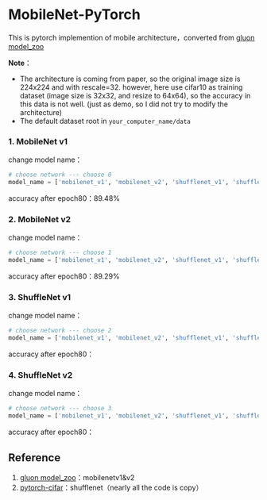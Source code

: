 # MobileNet-PyTorch
This is pytorch implemention of mobile architecture，converted from [gluon model_zoo](https://github.com/apache/incubator-mxnet/blob/master/python/mxnet/gluon/model_zoo/vision/mobilenet.py)

**Note**：

- The architecture is coming from paper, so the original image size is 224x224 and with rescale=32. however, here use cifar10 as training dataset (image size is 32x32, and resize to 64x64), so the accuracy in this data is not well. (just as demo, so I did not try to modify the architecture)
- The default dataset root in  `your_computer_name/data`

### 1. MobileNet v1

change  model name：

```python
# choose network --- choose 0
model_name = ['mobilenet_v1', 'mobilenet_v2', 'shufflenet_v1', 'shufflenet_v2'][0]
```

accuracy after epoch80：89.48%

### 2. MobileNet v2

change  model name：

```python
# choose network --- choose 1
model_name = ['mobilenet_v1', 'mobilenet_v2', 'shufflenet_v1', 'shufflenet_v2'][1]
```

accuracy after epoch80：89.29%

### 3. ShuffleNet v1

change  model name：

```python
# choose network --- choose 2
model_name = ['mobilenet_v1', 'mobilenet_v2', 'shufflenet_v1', 'shufflenet_v2'][2]
```

accuracy after epoch80：

### 4. ShuffleNet v2

change  model name：

```python
# choose network --- choose 3
model_name = ['mobilenet_v1', 'mobilenet_v2', 'shufflenet_v1', 'shufflenet_v2'][3]
```

accuracy after epoch80：

## Reference

1. [gluon model_zoo](https://github.com/apache/incubator-mxnet/blob/master/python/mxnet/gluon/model_zoo/vision/mobilenet.py)：mobilenetv1&v2
2. [pytorch-cifar](https://github.com/kuangliu/pytorch-cifar/blob/master/models/shufflenet.py)：shufflenet（nearly all the code is copy）